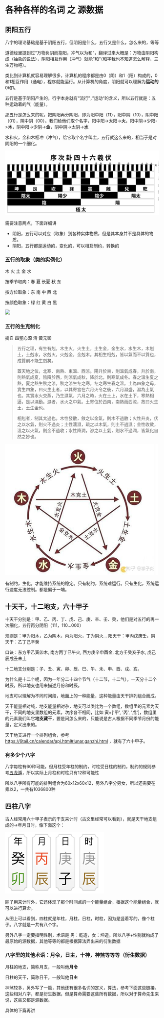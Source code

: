 # 各种各样的名词 之 源数据

## 阴阳五行

八字的理论基础是基于阴阳五行，但阴阳是什么，五行又是什么，怎么来的，等等

道德经里提到过“万物负阴而抱阳，冲气以为和”，翻译过来大概是：万物由阴阳构成（抽象的说法），阴阳相互作用（冲气）就能”和“（和字我也不知道怎么解释，三生万物吧）。

类比到计算机就容易理解很多，计算机的程序都是由0（阴）和1（阳）构成的，0和1相互作用（通电），程序就能运行。从计算机的角度，阴阳就可以理解为**运动的**0和1。

五行是基于阴阳产生的，行字本身就有“流行”，”运动“的含义，所以五行就是：五种运动着的气（能量）。

那五行是怎么来的呢，把阴阳再分阴阳，即为阳中阳（11），阳中阴（10），阴中阳（01），阴中阴（00）。我们给他们取个名字，阳中阳->太阳->**火**，阳中阴->少阳->**木**，阴中阳->少阴->**金**，阴中阴->太阴->**水**

水和火，金和木相冲（冲气），给它取个名字叫**土**，五行就这么来的，相当于是对阴阳的一个细化。

![](../img/gua.svg)

需要注意两点，下面详细讲

- 阴阳，五行可以对应（取象）到各种实体物质，但是其本身并不是具体的物质。
- 阴阳，五行都是运动的，变化的，可以相互制约，转换的

### 五行的取象（类的实例化）

木 火 土 金 水

按季节取向：春 夏 长夏 秋 东

按方位取象：东 南 中 西 北

按颜色取象：绿 红 黄 白 黑

![](../img/五行.jpeg)

### 五行的生克制化

摘自 四聖心源 清 黃元御

> 五行之理，有生有剋，木生火，火生土，土生金，金生水，水生木，木剋土，土剋水，水剋火，火剋金，金剋木。其相生相剋，皆以氣而不以質也，成質則不能生剋矣。
>
> 蓋天地之位，北寒、南熱、東溫、西涼。陽升於東，則溫氣成春，升於南，則熱氣成夏，陰降於西，則涼氣成秋，降於北，則寒氣成冬。春之溫生夏之熱，夏之熱生秋之涼，秋之涼生冬之寒，冬之寒生春之溫。土為四象之母，實生四象，曰火生土者，以其寄宮在六月火令之後，六月濕盛，濕為土氣也。其實水火交蒸，乃生濕氣，六月之時，火在土上，水在土下，寒熱相逼，是以濕動。濕者，水火之中氣。土寄位於西南，南熱而西涼，故曰火生土，土生金也。
>
> 相剋者，制其太過也。木性發散，斂之以金氣，則木不過散；火性升炎，伏之以水氣，則火不過炎；土性濡濕，疏之以木氣，則土不過濕；金性收斂，溫之以火氣，則金不過收；水性降潤，滲之以土氣，則水不過潤，皆氣化自然之妙也。

![](../img/生克.jpg)

有制约，生化，才能维持系统的稳定。只有制约，系统难运行。只有生化，系统运行速度无法控制。都是偏于一端。

## 十天干，十二地支，六十甲子

十天干分别是：甲、乙、丙、丁、戊、己、庚、辛、壬、癸，他们是对五行的再一次细化，五行再分阴阳（111，110...000）

规则是：甲为阳木，乙为阴木，丙为阳火，丁为阴火...  阳天干：甲丙戊庚壬，阴天干：乙丁己辛癸

口诀：东方甲乙寅卯木, 南方丙丁巳午火, 西方庚辛申酉金, 北方壬癸亥子水, 戊己辰戌丑未土

十二地支分别是：子、丑、寅、卯、辰、巳、午、未、申、酉、戌、亥。

为什么是十二个呢，因为一年分二十四个节气（十二节，十二气），一天分十二个时辰，所以地支也用来描述月份和时辰。

地支可以理解为不同时间段，地面上的一种能量，这种能量由天干排列组合而成。

天干能量相对纯，地支能量相对杂，地支可以类比为一个数组，数组里的元素为天干，不同的地支里数组的元素，次序各不相同，比如 寅=['甲', '丙', '戊']，数组里的元素我们叫它**地支藏干**，要是问怎么来的，只能说是古人根据不同季节月份的能量，定义出来的。

天干地支进行一个排列组合，参考 https://6tail.cn/calendar/api.html#lunar.ganzhi.html ，就有了六十甲子。

### 有多少个八字

八字每柱有60种可能，但月柱受年柱的制约，时柱受日柱的制约，制约的规则参考[五龙遁](./干支历与西历互相转换算法.md#2五龙遁算法)，所以实际上月柱和时柱只有12种可能性

所以八字所有可能的排列组合为60x12x60x12，另外八字分男女，所以还需要在乘以2，一共有1036800种

## 四柱八字

古人经常用六十甲子表示的干支来计时（古文里经常可以看到），就是天干地支组成的->年月日时，像下面这个：

![](../img/sample_bazi.jpeg)

除了用来计时外，它还体现了那个时间点的一个能量组合，根据这个能量组合，就可以进行算命。

从图上可以看到，四柱就是年柱，月柱，日柱，时柱，因为是竖着写的，像个柱子。八字就是一共有八个字。

另外八字一定要指明性别，术语是 男：乾造，女：坤造。所以八字+性别就构成了最原始的源数据，其他等等的都是根据算法弄出来的衍生数据

### 八字里的其他术语：月令，日主，十神，神煞等等等（衍生数据）

月柱的地支，简称月支，一般叫他**月令**

日柱的天干，简称日干，一般叫他**日主**

神煞较多，另外写了一篇，其他还有很多名词的定义，算法，参考下面这些链接。这些相对八字，都是衍生数据，但是算命需要这些所有数据，所以对于算命先生来说，这些又都是源数据。

具体的下篇再讲
